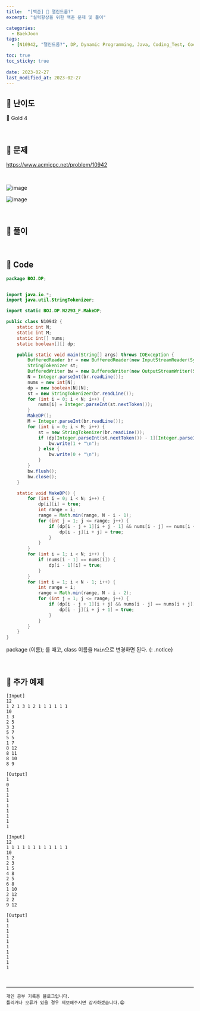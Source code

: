 ```yaml
---
title:  "[백준] 🥇 팰린드롬?"
excerpt: "실력향상을 위한 백준 문제 및 풀이"

categories:
  - BaekJoon
tags:
  - [N10942, "팰린드롬?", DP, Dynamic Programming, Java, Coding_Test, Coding, Test, baekJoon, 백준]

toc: true
toc_sticky: true
 
date: 2023-02-27
last_modified_at: 2023-02-27
---
```


## 📌 난이도

  🥇 Gold 4

<br>

## 📌 문제

<https://www.acmicpc.net/problem/10942>

<br>

![image](https://user-images.githubusercontent.com/37824506/221542451-62d135cc-f8e8-4a45-8ad0-7304f1ab28bf.png)

![image](https://user-images.githubusercontent.com/37824506/221542507-7380df85-321e-4e6c-931a-31d7bbb2094f.png)


<br>

## 📌 풀이  



<br>

## 📌 Code

```java
package BOJ.DP;


import java.io.*;
import java.util.StringTokenizer;

import static BOJ.DP.N2293_F.MakeDP;

public class N10942 {
    static int N;
    static int M;
    static int[] nums;
    static boolean[][] dp;

    public static void main(String[] args) throws IOException {
        BufferedReader br = new BufferedReader(new InputStreamReader(System.in));
        StringTokenizer st;
        BufferedWriter bw = new BufferedWriter(new OutputStreamWriter(System.out));
        N = Integer.parseInt(br.readLine());
        nums = new int[N];
        dp = new boolean[N][N];
        st = new StringTokenizer(br.readLine());
        for (int i = 0; i < N; i++) {
            nums[i] = Integer.parseInt(st.nextToken());
        }
        MakeDP();
        M = Integer.parseInt(br.readLine());
        for (int i = 0; i < M; i++) {
            st = new StringTokenizer(br.readLine());
            if (dp[Integer.parseInt(st.nextToken()) - 1][Integer.parseInt(st.nextToken()) - 1]) {
                bw.write(1 + "\n");
            } else {
                bw.write(0 + "\n");
            }
        }
        bw.flush();
        bw.close();
    }

    static void MakeDP() {
        for (int i = 0; i < N; i++) {
            dp[i][i] = true;
            int range = i;
            range = Math.min(range, N - i - 1);
            for (int j = 1; j <= range; j++) {
                if (dp[i - j + 1][i + j - 1] && nums[i - j] == nums[i + j]) {
                    dp[i - j][i + j] = true;
                }
            }
        }
        for (int i = 1; i < N; i++) {
            if (nums[i - 1] == nums[i]) {
                dp[i - 1][i] = true;
            }
        }
        for (int i = 1; i < N - 1; i++) {
            int range = i;
            range = Math.min(range, N - i - 2);
            for (int j = 1; j <= range; j++) {
                if (dp[i - j + 1][i + j] && nums[i - j] == nums[i + j]) {
                    dp[i - j][i + j + 1] = true;
                }
            }
        }
    }
}
```

package (이름); 를 때고, class 이름을 `Main`으로 변경하면 된다.
{: .notice}  

<br>

## 📌 추가 예제

```
[Input]
12
1 2 1 3 1 2 1 1 1 1 1 1
10
1 3
2 5
3 3
5 7
5 5
1 7
8 12
8 11
8 10
8 9

[Output]
1
0
1
1
1
1
1
1
1
1
```

```
[Input]
12
1 1 1 1 1 1 1 1 1 1 1 1
10
1 2
2 3
1 5
4 8
2 5
6 8
1 10
2 12
2 2
9 12

[Output]
1
1
1
1
1
1
1
1
1
1
```

<br>

***
    개인 공부 기록용 블로그입니다.
    틀리거나 오류가 있을 경우 제보해주시면 감사하겠습니다.😁